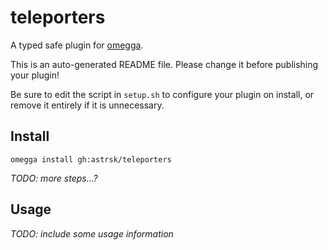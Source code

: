 <!--

When uploading your plugin to github/gitlab
start your repo name with "omegga-"

example: https://github.com/astrsk/omegga-teleporters

Your plugin will be installed via omegga install gh:astrsk/teleporters

-->

# teleporters

A typed safe plugin for [omegga](https://github.com/brickadia-community/omegga).

This is an auto-generated README file. Please change it before publishing your plugin!

Be sure to edit the script in `setup.sh` to configure your plugin on install, or
remove it entirely if it is unnecessary.

## Install

`omegga install gh:astrsk/teleporters`

_TODO: more steps...?_

## Usage

_TODO: include some usage information_
